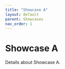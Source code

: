 ```yaml
---
title: "Showcase A"
layout: default
parent: Showcases
nav_order: 1
---
```


# Showcase A

Details about Showcase A.

